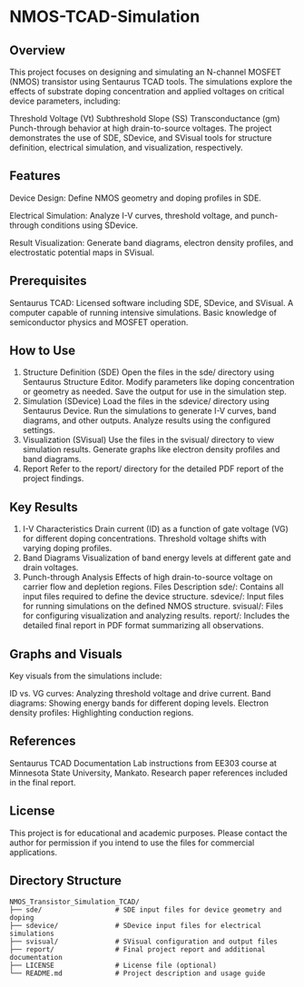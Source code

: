 # NMOS-TCAD-Simulation
## Overview
This project focuses on designing and simulating an N-channel MOSFET (NMOS) transistor using Sentaurus TCAD tools. The simulations explore the effects of substrate doping concentration and applied voltages on critical device parameters, including:

Threshold Voltage (Vt)
Subthreshold Slope (SS)
Transconductance (gm)
Punch-through behavior at high drain-to-source voltages.
The project demonstrates the use of SDE, SDevice, and SVisual tools for structure definition, electrical simulation, and visualization, respectively.

## Features
Device Design: Define NMOS geometry and doping profiles in SDE.

Electrical Simulation: Analyze I-V curves, threshold voltage, and punch-through conditions using SDevice.

Result Visualization: Generate band diagrams, electron density profiles, and electrostatic potential maps in SVisual.

##  Prerequisites
Sentaurus TCAD: Licensed software including SDE, SDevice, and SVisual.
A computer capable of running intensive simulations.
Basic knowledge of semiconductor physics and MOSFET operation.


## How to Use
1. Structure Definition (SDE)
Open the files in the sde/ directory using Sentaurus Structure Editor.
Modify parameters like doping concentration or geometry as needed.
Save the output for use in the simulation step.
2. Simulation (SDevice)
Load the files in the sdevice/ directory using Sentaurus Device.
Run the simulations to generate I-V curves, band diagrams, and other outputs.
Analyze results using the configured settings.
3. Visualization (SVisual)
Use the files in the svisual/ directory to view simulation results.
Generate graphs like electron density profiles and band diagrams.
4. Report
Refer to the report/ directory for the detailed PDF report of the project findings.

## Key Results
1. I-V Characteristics
Drain current (ID) as a function of gate voltage (VG) for different doping concentrations.
Threshold voltage shifts with varying doping profiles.
2. Band Diagrams
Visualization of band energy levels at different gate and drain voltages.
3. Punch-through Analysis
Effects of high drain-to-source voltage on carrier flow and depletion regions.
Files Description
sde/: Contains all input files required to define the device structure.
sdevice/: Input files for running simulations on the defined NMOS structure.
svisual/: Files for configuring visualization and analyzing results.
report/: Includes the detailed final report in PDF format summarizing all observations.

## Graphs and Visuals
Key visuals from the simulations include:

ID vs. VG curves: Analyzing threshold voltage and drive current.
Band diagrams: Showing energy bands for different doping levels.
Electron density profiles: Highlighting conduction regions.

## References
Sentaurus TCAD Documentation
Lab instructions from EE303 course at Minnesota State University, Mankato.
Research paper references included in the final report.


## License
This project is for educational and academic purposes. Please contact the author for permission if you intend to use the files for commercial applications.
## Directory Structure
```plaintext
NMOS_Transistor_Simulation_TCAD/
├── sde/                  # SDE input files for device geometry and doping
├── sdevice/              # SDevice input files for electrical simulations
├── svisual/              # SVisual configuration and output files
├── report/               # Final project report and additional documentation
├── LICENSE               # License file (optional)
└── README.md             # Project description and usage guide
